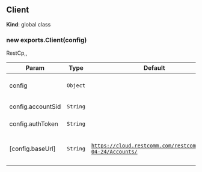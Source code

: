 <a name="Client"></a>

## Client
**Kind**: global class  
<a name="new_Client_new"></a>

### new exports.Client(config)
RestCp,,


| Param | Type | Default | Description |
| --- | --- | --- | --- |
| config | <code>Object</code> |  | Client configuration parameters |
| config.accountSid | <code>String</code> |  | Your Account Sid |
| config.authToken | <code>String</code> |  | Your account auth token |
| [config.baseUrl] | <code>String</code> | <code>https://cloud.restcomm.com/restcomm/2012-04-24/Accounts/</code> | The RestComm Cloud base url |

